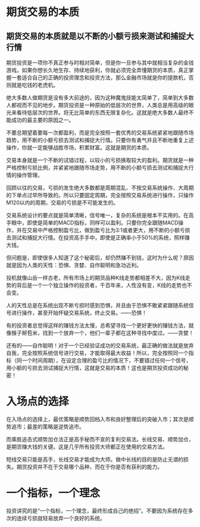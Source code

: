 # 期货交易的本质

## 期货交易的本质就是以不断的小额亏损来测试和捕捉大行情

期货投资是一项你不真正参与时相对简单，但是你一旦参与其中就相当复杂的金钱游戏。如果你想长久地生存、持续地获利，你就必须完全弄懂期货的本质，真正掌握一套适合自己的正确的投资理念和投资方法，那么金融市场就是你的提款机，否则就是吃钱的老虎机。

绝大多数人做期货是没有多大前途的，因为这种魔鬼技能太简单了，简单到大多数人都视而不见的地步。期货投资是一种原始的低层次的世界，人类总是用高级的眼光来看待低层次的世界。将无比简单的东西无限复杂化。这就是绝大多数人最终不能成功的最主要的原因之一。

不要总期望着要每一次都盈利，而是完全按照一套优秀的交易系统紧紧地跟随市场趋势，用不断的小额亏损去测试和捕捉大行情。只要你有勇气并且不断地重复上述操作，你就一定能够战胜市场，积累财富。这就是期货的本质。

交易本身就是一个不断的试错过程，以较小的亏损换取较大的盈利。期货就是一种严格控制亏损比例，并紧紧地跟随市场走势，用不断的小额亏损去测试和捕捉大行情的操作管理。

回顾以往的交易，亏损的发生绝大多数都是周期混乱、不按交易系统操作、大周期的下单点过早所导致的。所以只要固定周期，完全按照交易系统进行操作，只操作M120以内的周期，交易的亏损是不可能发生的。

交易系统设计的要点就是简单清晰，信号唯一，复杂的系统是根本不实用的。在高手眼中，即使是简单的MACD指标，同样可以盈利。只要你完全跟随MACD操作，并在交易中严格控制盈亏比，做到盈亏比为3:1或者更大，用不断的小额亏损去测试和捕捉大行情。在投资高手手中，即使是正确率小于50%的系统，照样赚大钱。

但问题是，即使很多人知道了这个秘密后，却仍然赚不到钱，这时为什么呢？原因就是因为人类的天性：恐惧、贪婪、自作聪明和急功近利。

投机就像山岳一样古老，所有市场上的期货品种K线走势都相差不大，因为K线走势的背后是一个一个独立操作的投资者，千百年来，人性没有变，K线的走势也不会变。

人的天性总是在系统出现不断亏损时感到恐惧，并且由于恐惧不敢紧紧跟随系统信号进行操作，甚至开始怀疑交易系统，终止交易。——恐惧！

有的投资者总觉得这样的赚钱方法太慢，总希望寻找一个更好更快的赚钱方法，就像猴子掰苞米，找到一个放弃一个，他们一辈子都在这种寻找中度过。——贪婪！

还有的——自作聪明！对于一个已经验证成功的交易系统，最正确的做法就是放弃自我，完全按照系统信号进行交易，才能取得最大收益！所以，完全按照同一个指标（同一个时间周期），在设定合理的盈亏比的情况下，不要错过任何一个信号，用小额的亏损去测试捕捉大行情，这就是交易的本质！这也是期货投资成功的秘密！

# 入场点的选择

在入场点的选择上，最优策略是顺势回档入市和良好整理后的突破入市；其次是顺势追市；最差的策略是逆势追市。


而乘胜追击式顺势加仓法正是高手秘而不宣的复利交易法。长线交易、顺势加仓，是期货赚大钱的关键。这是几乎所有投资大师都正在使用的交易方法。

短线交易只能是高手，长线交易才能成为大师。做中长线的目的是防止无谓的损失。期货投资并不在于交易哪个品种，而在于你是否有获利的能力。

# 一个指标，一个理念

投资讲究的是“一个指标，一个理念，最终形成自己的绝招”。不要因为系统存在多次的连续亏损就轻易放弃一个良好的系统。